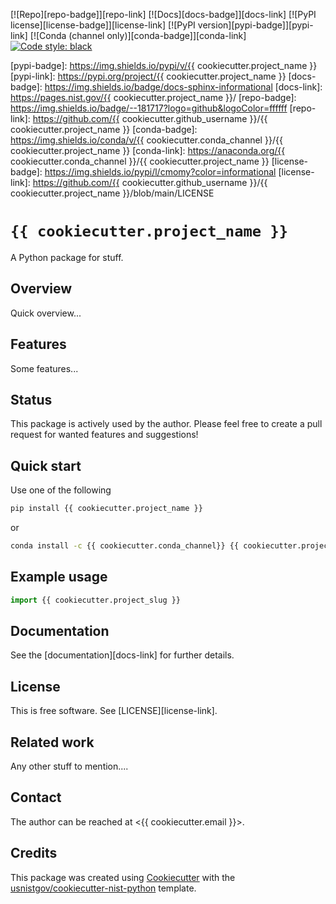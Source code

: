 <!-- markdownlint-disable MD041 -->

[![Repo][repo-badge]][repo-link] [![Docs][docs-badge]][docs-link]
[![PyPI license][license-badge]][license-link]
[![PyPI version][pypi-badge]][pypi-link]
[![Conda (channel only)][conda-badge]][conda-link]
[![Code style: black][black-badge]][black-link]

<!--
  For more badges, see
  https://shields.io/category/other
  https://naereen.github.io/badges/
  [pypi-badge]: https://badge.fury.io/py/{{ cookiecutter.project_name }}
-->

<!-- prettier-ignore-start -->
[black-badge]: https://img.shields.io/badge/code%20style-black-000000.svg
[black-link]: https://github.com/psf/black
[pypi-badge]: https://img.shields.io/pypi/v/{{ cookiecutter.project_name }}
[pypi-link]: https://pypi.org/project/{{ cookiecutter.project_name }}
[docs-badge]: https://img.shields.io/badge/docs-sphinx-informational
[docs-link]: https://pages.nist.gov/{{ cookiecutter.project_name }}/
[repo-badge]: https://img.shields.io/badge/--181717?logo=github&logoColor=ffffff
[repo-link]: https://github.com/{{ cookiecutter.github_username }}/{{ cookiecutter.project_name }}
[conda-badge]: https://img.shields.io/conda/v/{{ cookiecutter.conda_channel }}/{{ cookiecutter.project_name }}
[conda-link]: https://anaconda.org/{{ cookiecutter.conda_channel }}/{{ cookiecutter.project_name }}
[license-badge]: https://img.shields.io/pypi/l/cmomy?color=informational
[license-link]: https://github.com/{{ cookiecutter.github_username }}/{{ cookiecutter.project_name }}/blob/main/LICENSE
<!-- prettier-ignore-end -->

<!-- other links -->

# `{{ cookiecutter.project_name }}`

A Python package for stuff.

## Overview

Quick overview...

## Features

Some features...

## Status

This package is actively used by the author. Please feel free to create a pull
request for wanted features and suggestions!

## Quick start

Use one of the following

```bash
pip install {{ cookiecutter.project_name }}
```

or

```bash
conda install -c {{ cookiecutter.conda_channel}} {{ cookiecutter.project_name }}
```

## Example usage

```python
import {{ cookiecutter.project_slug }}
```

<!-- end-docs -->

## Documentation

See the [documentation][docs-link] for further details.

## License

This is free software. See [LICENSE][license-link].

## Related work

Any other stuff to mention....

## Contact

The author can be reached at <{{ cookiecutter.email }}>.

## Credits

This package was created using
[Cookiecutter](https://github.com/audreyr/cookiecutter) with the
[usnistgov/cookiecutter-nist-python](https://github.com/usnistgov/cookiecutter-nist-python)
template.
